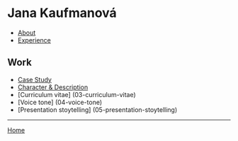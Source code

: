 # Jana Kaufmanová 

- [About](02-intentional-aboutness/about)
- [Experience](03-curriculum-vitae/cv-janakaufmanova)

## Work

- [Case Study](02-intentional-aboutness/case-study)
- [Character & Description](01-character-description/character-description)
- [Curriculum vitae] (03-curriculum-vitae)
- [Voice tone] (04-voice-tone)
- [Presentation stoytelling] (05-presentation-stoytelling)


- - -

[Home](https://github.com/janakaufmanova/english-for-designers)
